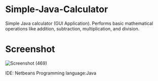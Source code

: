 # Simple-Java-Calculator
Simple Java calculator (GUI Application). Performs basic mathematical operations like addition, subtraction, multiplication, and division.

# Screenshot
![Screenshot (469)](https://user-images.githubusercontent.com/86308449/216634193-b2d30928-d22b-4c92-8bf5-379491a146e5.png)


IDE: Netbeans
Programming language:Java
